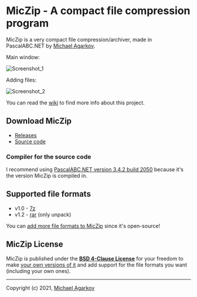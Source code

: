 # MicZip - A compact file compression program

MicZip is a very compact file compression/archiver, made in PascalABC.NET by [Michael Agarkov](https://github.com/MichaelAgarkov).

Main window:

![Screenshot_1](https://user-images.githubusercontent.com/81249219/123561810-4dd73780-d7b3-11eb-9341-4548a7869cda.png)

Adding files:

![Screenshot_2](https://user-images.githubusercontent.com/81249219/127415647-5fb10cc8-76fc-4be1-89eb-88c6ad1e6e1f.png)

You can read the [wiki](https://github.com/MichaelAgarkov/MicZip/wiki) to find more info about this project.

## Download MicZip

- [Releases](https://github.com/MichaelAgarkov/MicZip/releases)
- [Source code](https://github.com/MichaelAgarkov/MicZip)

### Compiler for the source code
I recommend using [PascalABC.NET version 3.4.2 build 2050](https://archive.org/download/pascalabc.net/PascalABCNETWithDotNetSetup.exe) because it's the version MicZip is compiled in.

## Supported file formats
- v1.0 - [7z](https://www.7-zip.org/7z.html)
- v1.2 - [rar](https://www.rarlab.com/rar_file.htm) (only unpack)

You can [add more file formats to MicZip](https://github.com/MichaelAgarkov/MicZip/wiki/Modifying) since it's open-source!

## MicZip License
MicZip is published under the [**BSD 4-Clause License**](https://github.com/MichaelAgarkov/MicZip/blob/main/License.txt) for your freedom to make [your own versions of it](https://github.com/MichaelAgarkov/MicZip/wiki/Modifying) and add support for the file formats you want (including your own ones).

---
Copyright (c) 2021, [Michael Agarkov](https://github.com/MichaelAgarkov)
